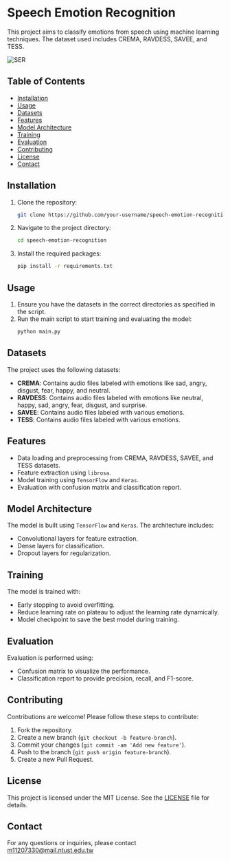 # Speech Emotion Recognition

This project aims to classify emotions from speech using machine learning techniques. The dataset used includes CREMA, RAVDESS, SAVEE, and TESS.

![SER](https://github.com/Shengwei0516/Speech-Emotion-Recognition/blob/main/imgs/SER.png)

## Table of Contents

- [Installation](#installation)
- [Usage](#usage)
- [Datasets](#datasets)
- [Features](#features)
- [Model Architecture](#model-architecture)
- [Training](#training)
- [Evaluation](#evaluation)
- [Contributing](#contributing)
- [License](#license)
- [Contact](#contact)

## Installation

1. Clone the repository:
    ```bash
    git clone https://github.com/your-username/speech-emotion-recognition.git
    ```
2. Navigate to the project directory:
    ```bash
    cd speech-emotion-recognition
    ```
3. Install the required packages:
    ```bash
    pip install -r requirements.txt
    ```

## Usage

1. Ensure you have the datasets in the correct directories as specified in the script.
2. Run the main script to start training and evaluating the model:
    ```bash
    python main.py
    ```

## Datasets

The project uses the following datasets:
- **CREMA**: Contains audio files labeled with emotions like sad, angry, disgust, fear, happy, and neutral.
- **RAVDESS**: Contains audio files labeled with emotions like neutral, happy, sad, angry, fear, disgust, and surprise.
- **SAVEE**: Contains audio files labeled with various emotions.
- **TESS**: Contains audio files labeled with various emotions.

## Features

- Data loading and preprocessing from CREMA, RAVDESS, SAVEE, and TESS datasets.
- Feature extraction using `librosa`.
- Model training using `TensorFlow` and `Keras`.
- Evaluation with confusion matrix and classification report.

## Model Architecture

The model is built using `TensorFlow` and `Keras`. The architecture includes:
- Convolutional layers for feature extraction.
- Dense layers for classification.
- Dropout layers for regularization.

## Training

The model is trained with:
- Early stopping to avoid overfitting.
- Reduce learning rate on plateau to adjust the learning rate dynamically.
- Model checkpoint to save the best model during training.

## Evaluation

Evaluation is performed using:
- Confusion matrix to visualize the performance.
- Classification report to provide precision, recall, and F1-score.

## Contributing

Contributions are welcome! Please follow these steps to contribute:

1. Fork the repository.
2. Create a new branch (`git checkout -b feature-branch`).
3. Commit your changes (`git commit -am 'Add new feature'`).
4. Push to the branch (`git push origin feature-branch`).
5. Create a new Pull Request.

## License

This project is licensed under the MIT License. See the [LICENSE](LICENSE) file for details.

## Contact

For any questions or inquiries, please contact m11207330@mail.ntust.edu.tw